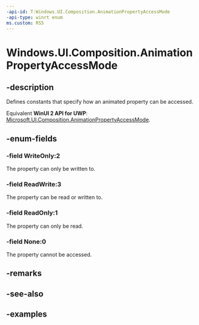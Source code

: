 ```yaml
---
-api-id: T:Windows.UI.Composition.AnimationPropertyAccessMode
-api-type: winrt enum
ms.custom: RS5
---
```


<!-- Enumeration syntax.
public enum AnimationPropertyAccessMode : int 
-->

# Windows.UI.Composition.AnimationPropertyAccessMode

## -description

Defines constants that specify how an animated property can be accessed.

Equivalent **WinUI 2 API for UWP**: [Microsoft.UI.Composition.AnimationPropertyAccessMode](/windows/winui/api/microsoft.ui.composition.animationpropertyaccessmode).

## -enum-fields
### -field WriteOnly:2

The property can only be written to.

### -field ReadWrite:3

The property can be read or written to.

### -field ReadOnly:1

The property can only be read.

### -field None:0

The property cannot be accessed.

## -remarks

## -see-also

## -examples

